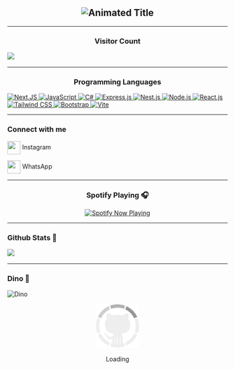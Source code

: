  <h2 align="center">
    <img src="https://readme-typing-svg.herokuapp.com?font=Press+Start+2P&size=40&center=true&vCenter=true&color=00FF00&random=false&width=400&height=80&duration=3000&lines=WELCOME!" alt="Animated Title" />
 </h2>


------



 <h3 align="center">Visitor Count </h3>
  <img src="https://profile-counter.glitch.me/mhmmdyusufsiraj/count.svg" />
 </p>
 </h3>

 
------



  <h3 align="center">Programming Languages </h3>
  <a href="https://skillicons.dev">
    <img src="https://skillicons.dev/icons?i=git,kubernetes,docker,c,vim,babel,bootstrap,cpp,css,dart,figma,flask,flutter,nextjs" alt="Next.JS" />
  </a>
    <a href="https://developer.mozilla.org/en-US/docs/Web/JavaScript" target="_blank" rel="noreferrer">
      <img src="https://skillicons.dev/icons?i=js" alt="JavaScript"/>
    </a>
    <a href="https://www.w3schools.com/cs/index.php" target="_blank" rel="noreferrer">
      <img src="https://skillicons.dev/icons?i=cs" alt="C#"/>
    </a>
    <a href="https://expressjs.com/" target="_blank" rel="noreferrer">
      <img src="https://skillicons.dev/icons?i=express" alt="Express.js"/>
    </a>
    <a href="https://expressjs.com/" target="_blank" rel="noreferrer">
      <img src="https://skillicons.dev/icons?i=nest" alt="Nest.js"/>
    </a>
    <a href="https://nodejs.org/" target="_blank" rel="noreferrer">
      <img src="https://skillicons.dev/icons?i=nodejs" alt="Node.js"/>
    </a>
    <a href="https://reactjs.org/" target="_blank" rel="noreferrer">
      <img src="https://skillicons.dev/icons?i=react" alt="React.js"/>
    </a>
    <a href="https://tailwindcss.com/" target="_blank" rel="noreferrer">
      <img src="https://skillicons.dev/icons?i=tailwind" alt="Tailwind CSS"/>
    </a>
    <a href="https://getbootstrap.com/" target="_blank" rel="noreferrer">
      <img src="https://skillicons.dev/icons?i=bootstrap" alt="Bootstrap"/>
    </a>
    <a href="https://vitejs.dev/" target="_blank" rel="noreferrer">
      <img src="https://skillicons.dev/icons?i=vite" alt="Vite"/>
    </a>
    

    
------



<h3 align="left">Connect with me</h3>
<p align="left"><a href="https://instagram.com/muhys_" target="blank"><img align="center"src="https://upload.wikimedia.org/wikipedia/commons/e/e7/Instagram_logo_2016.svg" height="30" width="30" /></a> Instagram
<p align="left"><a href="https://Wa.me/6285796430430" target="blank"><img align="center" src="https://upload.wikimedia.org/wikipedia/commons/1/19/WhatsApp_logo-color-vertical.svg" height="30" width="30" /></a> WhatsApp
</p>


------



<h3 align="center">Spotify Playing 🎧 </h3>

<p align="center">
  <a href="https://open.spotify.com/user/31uqewjaqkuyydytvgk6omsnm62y" target="_blank"><img src="https://now-playing-on-spotify.vercel.app/api/spotify" alt="Spotify Now Playing" width="350"/></a>
</p>



------



<h3 align="left">Github Stats 🚀 </h3>
 <a href="https://github.com/mhmmdyusufsiraj"><img src="https://github-readme-stats.vercel.app/api?username=mhmmdyusufsiraj&show_icons=true&theme=radical"></a>
 </a>

    
------



### Dino 🦖
![Dino](https://github.com/sourabmaity/sourabmaity/blob/main/dino.gif)

  <div align=center>
        <img src="https://raw.githubusercontent.com/AhmedFathyDev/AhmedFathyDev/main/GitHub.gif" alt="GitHub Octocat Logo" height="100">
        <p>Loading</p>
  </div>
